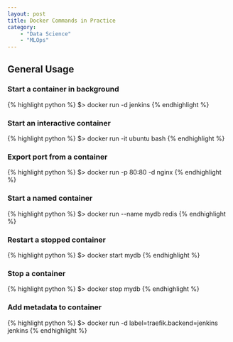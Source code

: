 ```yaml
---
layout: post
title: Docker Commands in Practice
category: 
    - "Data Science"
    - "MLOps"
---
```


## General Usage

### Start a container in background
{% highlight python %}
$> docker run -d jenkins
{% endhighlight %}

### Start an interactive container
{% highlight python %}
$> docker run -it ubuntu bash
{% endhighlight %}

### Export port from a container
{% highlight python %}
$> docker run -p 80:80 -d nginx
{% endhighlight %}

### Start a named container
{% highlight python %}
$> docker run --name mydb redis
{% endhighlight %}

### Restart a stopped container
{% highlight python %}
$> docker start mydb
{% endhighlight %}

### Stop a container
{% highlight python %}
$> docker stop mydb
{% endhighlight %}

### Add metadata to container
{% highlight python %}
$> docker run -d label=traefik.backend=jenkins jenkins
{% endhighlight %}